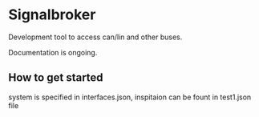 # Signalbroker

Development tool to access can/lin and other buses.

Documentation is ongoing.

## How to get started

system is specified in interfaces.json, inspitaion can be fount in test1.json file

